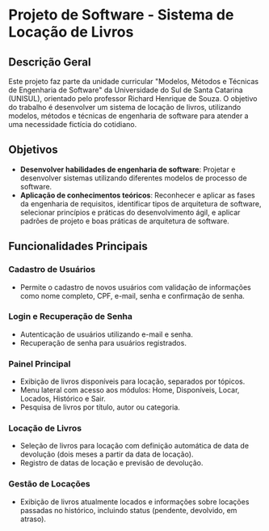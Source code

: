 # Projeto de Software - Sistema de Locação de Livros

## Descrição Geral
Este projeto faz parte da unidade curricular "Modelos, Métodos e Técnicas de Engenharia de Software" da Universidade do Sul de Santa Catarina (UNISUL), orientado pelo professor Richard Henrique de Souza. O objetivo do trabalho é desenvolver um sistema de locação de livros, utilizando modelos, métodos e técnicas de engenharia de software para atender a uma necessidade fictícia do cotidiano.

## Objetivos
- **Desenvolver habilidades de engenharia de software**: Projetar e desenvolver sistemas utilizando diferentes modelos de processo de software.
- **Aplicação de conhecimentos teóricos**: Reconhecer e aplicar as fases da engenharia de requisitos, identificar tipos de arquitetura de software, selecionar princípios e práticas do desenvolvimento ágil, e aplicar padrões de projeto e boas práticas de arquitetura de software.

## Funcionalidades Principais

### Cadastro de Usuários
- Permite o cadastro de novos usuários com validação de informações como nome completo, CPF, e-mail, senha e confirmação de senha.

### Login e Recuperação de Senha
- Autenticação de usuários utilizando e-mail e senha.
- Recuperação de senha para usuários registrados.

### Painel Principal
- Exibição de livros disponíveis para locação, separados por tópicos.
- Menu lateral com acesso aos módulos: Home, Disponíveis, Locar, Locados, Histórico e Sair.
- Pesquisa de livros por título, autor ou categoria.

### Locação de Livros
- Seleção de livros para locação com definição automática de data de devolução (dois meses a partir da data de locação).
- Registro de datas de locação e previsão de devolução.

### Gestão de Locações
- Exibição de livros atualmente locados e informações sobre locações passadas no histórico, incluindo status (pendente, devolvido, em atraso).
